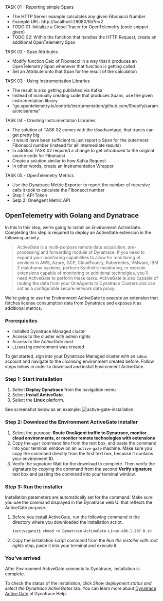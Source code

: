TASK 01 - Reporting simple Spans
* The HTTP Server example calculates any given Fibonacci Number
* Example URL: http://localhost:28080/fib?n=2
* TODO 01: Initialize a Global Tracer for OpenTelemetry (code snippet given)
* TODO 02: Within the function that handles the HTTP Request, create an additional OpenTelemetry Span

TASK 02 - Span Attributes
* Modify function Calc of Fibonacci in a way that it produces an OpenTelemetry Span whenever that function is getting called
* Set an Attribute onto that Span for the result of the calculation

TASK 03 - Using Instrumentation Libraries
* The result is also getting published via Kafka
* Instead of manually creating code that produces Spans, use the given instrumentation library
* "go.opentelemetry.io/contrib/instrumentation/github.com/Shopify/sarama/otelsarama" 

TASK 04 - Creating Instrumentation Libraries
* The solution of TASK 02 comes with the disadvantage, that traces can get pretty big
* It would have been sufficient to just report a Span for the outermost Fibonacci number (instead for all intermediate results)
* In addition TASK 02 required a change to get introduced to the original source code for Fibonacci
* Create a solution similar to how Kafka Request
* In other words, create an Instrumentation Wrapper

TASK 05 - OpenTelemetry Metrics
* Use the Dynatrace Metric Exporter to report the number of recursive calls it took to calculate the Fibonacci number
* Step 1: API Token
* Setp 2: OneAgent Metric API

## OpenTelemetry with Golang and Dynatrace

In this 
In this step, we're going to install an Environment ActiveGate. Completing this step is required to deploy an ActiveGate extension in the following activity.

> ActiveGate is a multi-purpose remote data acquisition, pre-processing and forwarding module of Dynatrace. If you need to expand your monitoring capabilities to allow for monitoring of services in AWS, Azure, GCP, CloudFoudry, Kubernetes, VMware, IBM Z mainframe systems, perform Synthetic monitoring, or execute extensions capable of monitoring or additional technolgies, you'll need ActiveGate to perform these tasks. ActiveGate is also capable of routing the data from your OneAgents to Dynatrace Clusters and can act as a configurable secure network data proxy.

We're going to use the Environment ActiveGate to execute an extension that fetches license consumption data from Dynatrace and exposes it as additional metrics. 

### Prerequisites
- Installed Dynatrace Managed cluster
- Access to the cluster with admin rights
- Access to the _ActiveGate host_
- `Licensing` environment was created

To get started, sign into your Dynatrace Managed cluster with an `admin` account and navigate to the *Licensing* environment created before. Follow steps below in order to download and install Environment ActiveGate.

### Step 1: Start installation

1. Select **Deploy Dynatrace** from the navigation menu
1. Select **Install ActiveGate**. 
1. Select the **Linux** platform.

See screenshot below as an example:
![active-gate-installation](../../assets/images/active-gate-installation.png)

### Step 2: Download the Environment ActiveGate installer
1. Select the purpose: **Route OneAgent traffic to Dynatrace, monitor cloud environments, or monitor remote technologies with extensions**
1. Copy the `wget` command line from the text box, and paste the command into your terminal window on an `active-gate` machine. Make sure you copy the command directly from the first text box, because it contains your environment ID.
1. Verify the signature
Wait for the download to complete. Then verify the signature by copying the command from the second **Verify signature** text box and pasting the command into your terminal window.

### Step 3: Run the installer
Installation parameters are automatically set for the command. Make sure you use the command displayed in the Dynatrace web UI that reflects the ActiveGate purpose.

1. Before you install ActiveGate, run the following command in the directory where you downloaded the installation script.

   ```bash
   (activegate)$ chmod +x Dynatrace-ActiveGate-Linux-x86-1.207.0.sh
   ```

1. Copy the installation script command from the *Run the installer with root rights* step, paste it into your terminal and execute it.

### You've arrived 
After Environment ActiveGate connects to Dynatrace, installation is complete.

To check the status of the installation, click **Show deployment status* and select the *Dynatrace ActiveGates** tab. You can learn more about [Dynatrace Active Gate](https://www.dynatrace.com/support/help/shortlink/activegate-hub) at Dynatrace Help.